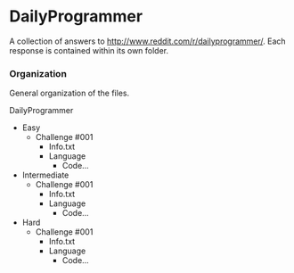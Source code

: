 # DailyProgrammer
A collection of answers to http://www.reddit.com/r/dailyprogrammer/. Each response is contained within its own folder. 

### Organization
General organization of the files. 

DailyProgrammer
  * Easy
    * Challenge #001
      * Info.txt
      * Language
        * Code...
  * Intermediate
    * Challenge #001
      * Info.txt
      * Language
        * Code...
  * Hard
    * Challenge #001
      * Info.txt
      * Language
        * Code...
